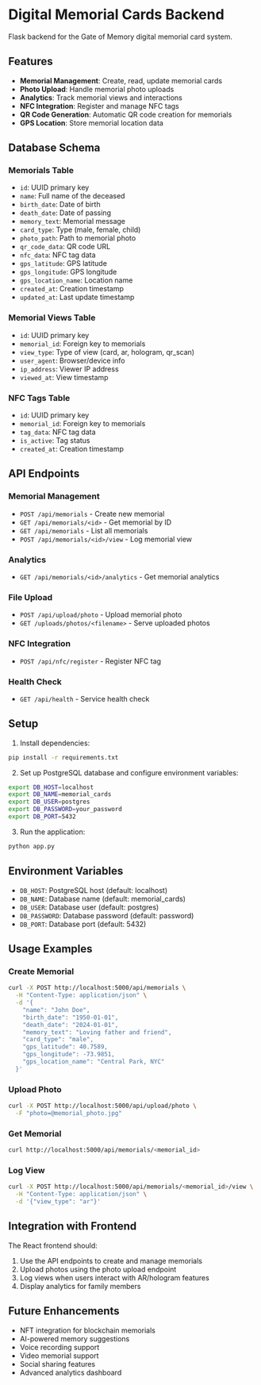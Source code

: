 # Digital Memorial Cards Backend

Flask backend for the Gate of Memory digital memorial card system.

## Features

- **Memorial Management**: Create, read, update memorial cards
- **Photo Upload**: Handle memorial photo uploads
- **Analytics**: Track memorial views and interactions
- **NFC Integration**: Register and manage NFC tags
- **QR Code Generation**: Automatic QR code creation for memorials
- **GPS Location**: Store memorial location data

## Database Schema

### Memorials Table
- `id`: UUID primary key
- `name`: Full name of the deceased
- `birth_date`: Date of birth
- `death_date`: Date of passing
- `memory_text`: Memorial message
- `card_type`: Type (male, female, child)
- `photo_path`: Path to memorial photo
- `qr_code_data`: QR code URL
- `nfc_data`: NFC tag data
- `gps_latitude`: GPS latitude
- `gps_longitude`: GPS longitude
- `gps_location_name`: Location name
- `created_at`: Creation timestamp
- `updated_at`: Last update timestamp

### Memorial Views Table
- `id`: UUID primary key
- `memorial_id`: Foreign key to memorials
- `view_type`: Type of view (card, ar, hologram, qr_scan)
- `user_agent`: Browser/device info
- `ip_address`: Viewer IP address
- `viewed_at`: View timestamp

### NFC Tags Table
- `id`: UUID primary key
- `memorial_id`: Foreign key to memorials
- `tag_data`: NFC tag data
- `is_active`: Tag status
- `created_at`: Creation timestamp

## API Endpoints

### Memorial Management
- `POST /api/memorials` - Create new memorial
- `GET /api/memorials/<id>` - Get memorial by ID
- `GET /api/memorials` - List all memorials
- `POST /api/memorials/<id>/view` - Log memorial view

### Analytics
- `GET /api/memorials/<id>/analytics` - Get memorial analytics

### File Upload
- `POST /api/upload/photo` - Upload memorial photo
- `GET /uploads/photos/<filename>` - Serve uploaded photos

### NFC Integration
- `POST /api/nfc/register` - Register NFC tag

### Health Check
- `GET /api/health` - Service health check

## Setup

1. Install dependencies:
```bash
pip install -r requirements.txt
```

2. Set up PostgreSQL database and configure environment variables:
```bash
export DB_HOST=localhost
export DB_NAME=memorial_cards
export DB_USER=postgres
export DB_PASSWORD=your_password
export DB_PORT=5432
```

3. Run the application:
```bash
python app.py
```

## Environment Variables

- `DB_HOST`: PostgreSQL host (default: localhost)
- `DB_NAME`: Database name (default: memorial_cards)
- `DB_USER`: Database user (default: postgres)
- `DB_PASSWORD`: Database password (default: password)
- `DB_PORT`: Database port (default: 5432)

## Usage Examples

### Create Memorial
```bash
curl -X POST http://localhost:5000/api/memorials \
  -H "Content-Type: application/json" \
  -d '{
    "name": "John Doe",
    "birth_date": "1950-01-01",
    "death_date": "2024-01-01",
    "memory_text": "Loving father and friend",
    "card_type": "male",
    "gps_latitude": 40.7589,
    "gps_longitude": -73.9851,
    "gps_location_name": "Central Park, NYC"
  }'
```

### Upload Photo
```bash
curl -X POST http://localhost:5000/api/upload/photo \
  -F "photo=@memorial_photo.jpg"
```

### Get Memorial
```bash
curl http://localhost:5000/api/memorials/<memorial_id>
```

### Log View
```bash
curl -X POST http://localhost:5000/api/memorials/<memorial_id>/view \
  -H "Content-Type: application/json" \
  -d '{"view_type": "ar"}'
```

## Integration with Frontend

The React frontend should:

1. Use the API endpoints to create and manage memorials
2. Upload photos using the photo upload endpoint
3. Log views when users interact with AR/hologram features
4. Display analytics for family members

## Future Enhancements

- NFT integration for blockchain memorials
- AI-powered memory suggestions
- Voice recording support
- Video memorial support
- Social sharing features
- Advanced analytics dashboard
